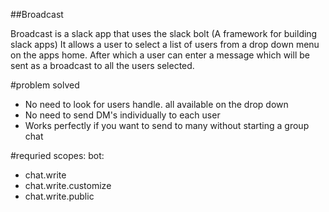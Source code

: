 ##Broadcast 

Broadcast is a slack app that uses the slack bolt (A framework for building slack apps)
It allows a user to select a list of users from a drop down menu on the apps home.
After which a user can enter a message which will be sent as a broadcast to all the users selected.

#problem solved
- No need to look for users handle. all available on the drop down
- No need to send DM's individually to each user
- Works perfectly if you want to send to many without starting a group chat

#requried scopes:
bot:
 - chat.write
 - chat.write.customize
 - chat.write.public